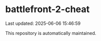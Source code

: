 # battlefront-2-cheat

Last updated: 2025-06-06 15:46:59

This repository is automatically maintained.
